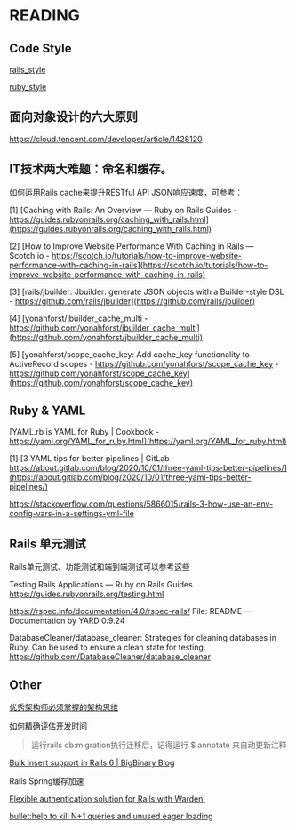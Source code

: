 

# READING

## Code Style

[rails_style](https://rails.rubystyle.guide)

[ruby_style](https://rubystyle.guide)

## 面向对象设计的六大原则

https://cloud.tencent.com/developer/article/1428120



## IT技术两大难题：命名和缓存。

如何运用Rails cache来提升RESTful API JSON响应速度，可参考：

[1] [Caching with Rails: An Overview — Ruby on Rails Guides - https://guides.rubyonrails.org/caching_with_rails.html](https://guides.rubyonrails.org/caching_with_rails.html)

[2] [How to Improve Website Performance With Caching in Rails ― Scotch.io - https://scotch.io/tutorials/how-to-improve-website-performance-with-caching-in-rails](https://scotch.io/tutorials/how-to-improve-website-performance-with-caching-in-rails)

[3] [rails/jbuilder: Jbuilder: generate JSON objects with a Builder-style DSL - https://github.com/rails/jbuilder](https://github.com/rails/jbuilder)

[4] [yonahforst/jbuilder_cache_multi - https://github.com/yonahforst/jbuilder_cache_multi](https://github.com/yonahforst/jbuilder_cache_multi)

[5] [yonahforst/scope_cache_key: Add cache_key functionality to ActiveRecord scopes - https://github.com/yonahforst/scope_cache_key - https://github.com/yonahforst/scope_cache_key](https://github.com/yonahforst/scope_cache_key)



## Ruby & YAML

[YAML.rb is YAML for Ruby | Cookbook - https://yaml.org/YAML_for_ruby.html](https://yaml.org/YAML_for_ruby.html)

[1] [3 YAML tips for better pipelines | GitLab - https://about.gitlab.com/blog/2020/10/01/three-yaml-tips-better-pipelines/](https://about.gitlab.com/blog/2020/10/01/three-yaml-tips-better-pipelines/)

https://stackoverflow.com/questions/5866015/rails-3-how-use-an-env-config-vars-in-a-settings-yml-file



## Rails 单元测试

Rails单元测试、功能测试和端到端测试可以参考这些

Testing Rails Applications — Ruby on Rails Guides
https://guides.rubyonrails.org/testing.html

https://rspec.info/documentation/4.0/rspec-rails/
File: README — Documentation by YARD 0.9.24

DatabaseCleaner/database_cleaner: Strategies for cleaning databases in Ruby. Can be used to ensure a clean state for testing.
https://github.com/DatabaseCleaner/database_cleaner



## Other

[优秀架构师必须掌握的架构思维](http://www.uml.org.cn/zjjs/201807034.asp)

[如何精确评估开发时间](https://cloud.tencent.com/developer/article/1449477)

> 运行rails db:migration执行迁移后，记得运行 $ annotate 来自动更新注释

[Bulk insert support in Rails 6 | BigBinary Blog](https://blog.bigbinary.com/2019/04/15/bulk-insert-support-in-rails-6.html)

Rails Spring缓存加速

[Flexible authentication solution for Rails with Warden.](https://github.com/heartcombo/devise)

[bullet:help to kill N+1 queries and unused eager loading](https://github.com/flyerhzm/bullet)

